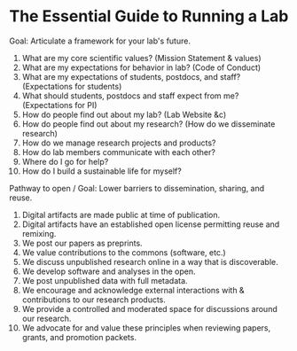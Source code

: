 # The Essential Guide to Running a Lab

Goal: Articulate a framework for your lab's future.

1. What are my core scientific values? (Mission Statement & values)
2. What are my expectations for behavior in lab? (Code of Conduct)
3. What are my expectations of students, postdocs, and staff? (Expectations for students)
4. What should students, postdocs and staff expect from me? (Expectations for PI)
5. How do people find out about my lab? (Lab Website &c)
6. How do people find out about my research? (How do we disseminate research)
7. How do we manage research projects and products?
8. How do lab members communicate with each other?
9. Where do I go for help?
10. How do I build a sustainable life for myself?

Pathway to open / Goal: Lower barriers to dissemination, sharing, and reuse.

1. Digital artifacts are made public at time of publication.
2. Digital artifacts have an established open license permitting reuse and remixing.
3. We post our papers as preprints.
4. We value contributions to the commons (software, etc.)
5. We discuss unpublished research online in a way that is discoverable.
6. We develop software and analyses in the open.
7. We post unpublished data with full metadata.
8. We encourage and acknowledge external interactions with & contributions to our research products.
9. We provide a controlled and moderated space for discussions around our research.
10. We advocate for and value these principles when reviewing papers, grants, and promotion packets.
